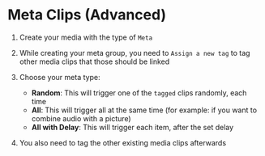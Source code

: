 # Meta Clips (Advanced)

1. Create your media with the type of `Meta`
2. While creating your meta group, you need to `Assign a new tag` to tag other media clips that those should be linked
3. Choose your meta type:
   -  **Random**: This will trigger one of the `tagged` clips randomly, each time
   -  **All**: This will trigger all at the same time (for example: if you want to combine audio with a picture)
   -  **All with Delay**: This will trigger each item, after the set delay

4. You also need to tag the other existing media clips afterwards

